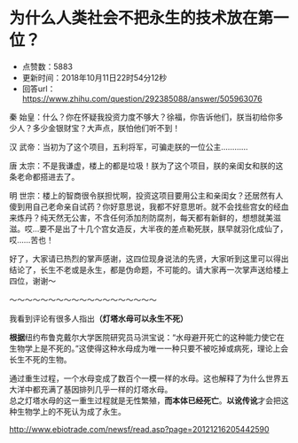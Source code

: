 # 为什么人类社会不把永生的技术放在第一位？
- 点赞数：5883
- 更新时间：2018年10月11日22时54分12秒
- 回答url：https://www.zhihu.com/question/292385088/answer/505963076
<body>
 <p data-pid="K6rU4zcO">秦 始皇：什么？你在怀疑我投资力度不够大？徐福，你告诉他们，朕当初给你多少人？多少金银财宝？大声点，朕怕他们听不到！</p>
 <p data-pid="DYNs-lI5">汉 武帝：当初为了这个项目，五利将军，可骗走朕的一位公主…………</p>
 <p data-pid="I0AcgoTa">唐 太宗：不是我谦虚，楼上的都是垃圾！朕为了这个项目，朕的亲闺女和朕的这条老命都搭进去了。</p>
 <p data-pid="yfXiyCyK">明 世宗：楼上的智商很令朕担忧啊，投资这项目要用公主和亲闺女？还居然有人傻到用自己老命亲自试药？你好意思说，我都不好意思听。就不会找些宫女的经血来炼丹？纯天然无公害，不含任何添加剂防腐剂，每天都有新鲜的，想想就美滋滋。哎…要不是出了十几个宫女造反，大半夜的差点勒死朕，朕早就羽化成仙了，哎……苦也！</p>
 <p data-pid="29oCtokT">好了，大家请已热烈的掌声感谢，这四位现身说法的先贤，大家听到这里可以得出结论了，长生不老或是永生，都是伪命题，不可能的。请大家再一次掌声送给楼上四位，谢谢～</p>
 <p data-pid="BixmzNMg">～～～～～～～～～～～～～～～～～～～</p>
 <p data-pid="P4Wpq5J_">我看到评论有很多人指出<b>（灯塔水母可以永生不死）</b></p>
 <p data-pid="lWiISA4z"><b>根据</b>纽约布鲁克戴尔大学医院研究员马洪宝说：“水母避开死亡的这种能力使它在生物学上是不死的。”这使得这种水母成为唯一一种只要不被吃掉或病死，理论上会长生不死的生物。</p>
 <p data-pid="8g8bhdqL">通过重生过程，一个水母变成了数百个一模一样的水母。这也解释了为什么世界五大洋中都充满了基因排列几乎一样的灯塔水母。<br>
  总之灯塔水母的这一重生过程就是无性繁殖，<b>而本体已经死亡</b>。<b>以讹传讹</b>才会把这种生物学上的不死认为成了永生。</p>
 <p data-pid="cGYG6A6L"><a href="https://link.zhihu.com/?target=http%3A//www.ebiotrade.com/newsf/read.asp%3Fpage%3D20121216205442590" class=" external" target="_blank" rel="nofollow noreferrer"><span class="invisible">http://www.</span><span class="visible">ebiotrade.com/newsf/rea</span><span class="invisible">d.asp?page=20121216205442590</span><span class="ellipsis"></span></a></p>
</body>